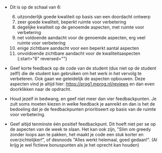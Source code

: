 - Dit is op de schaal van 6:

    6. uitzonderlijk goede kwaliteit op basis van een doordacht ontwerp
    5. zeer goede kwaliteit, beperkt ruimte voor verbetering
    4. degelijke kwaliteit op de genoemde aspecten, met ruimte voor verbetering
    3. net voldoende aandacht voor de genoemde aspecten, erg veel ruimte voor verbetering
    2. enige zichtbare aandacht voor een beperkt aantal aspecten
    1. onvoldoende zichtbare aandacht voor de kwaliteitsaspecten
    {:start="6" reversed=""}

-   Geef korte feedback op de code van de student (dus niet op de student zelf!) die de student kan gebruiken om het werk in het vervolg te verbeteren. Ook gaan we  geleidelijk de aspecten opbouwen. Deze aspecten vind je altijd hier: https://prog1.mprog.nl/reviews en dan even doorklikken naar de opdracht.

-   Houd jezelf in bedwang, en geef niet meer dan vier feedbackpunten. Je zult soms moeten kiezen in welke feedback je aanreikt en dan is het de bedoeling dat je de feedbackpunten prioritiseert op basis van de ruimte voor verbetering.

-   Geef altijd tenminste één positief feedbackpunt. Dit hoeft niet per se op de aspecten van de week te slaan. Het kan ook zijn, "Slim om greedy zonder loops aan te pakken, het maakt je code een stuk korter en overzichtelijker!", of desnoods "Alles werkt helemaal, goed gedaan!". (Al krijg je wel fictieve bonuspunten als je het oprecht kan houden)
